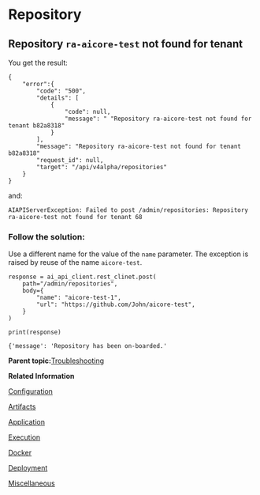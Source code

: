 <!-- loiofcad60309cd24fe4a5f7534ed754a356 -->

# Repository



<a name="loiofcad60309cd24fe4a5f7534ed754a356__section_xhj_yqk_vsb"/>

## Repository `ra-aicore-test` not found for tenant

You get the result:

```
{
	"error":{
		"code": "500",
		"details": [
			{
				"code": null,
				"message": " "Repository ra-aicore-test not found for tenant b82a8318"
			}
		],
		"message": "Repository ra-aicore-test not found for tenant b82a8318"
		"request_id": null,
		"target": "/api/v4alpha/repositories"
	}
}
```

and:

```
AIAPIServerException: Failed to post /admin/repositories: Repository ra-aicore-test not found for tenant 68
```



### Follow the solution:

Use a different name for the value of the `name` parameter. The exception is raised by reuse of the name `aicore-test`.

```
response = ai_api_client.rest_clinet.post(
	path="/admin/repositories",
	body={
		"name": "aicore-test-1",
		"url": "https://github.com/John/aicore-test",
	}
)

print(response)

{'message': 'Repository has been on-boarded.'
```

**Parent topic:**[Troubleshooting](troubleshooting-3da90ba.md "For troubleshooting information, see the following sections:")

**Related Information**  


[Configuration](configuration-047fad5.md "")

[Artifacts](artifacts-c655daa.md "")

[Application](application-7f1e35b.md "")

[Execution](execution-5ccde4d.md "")

[Docker](docker-1945aa4.md "")

[Deployment](deployment-a10fa8a.md "")

[Miscellaneous](miscellaneous-10622b5.md "")

